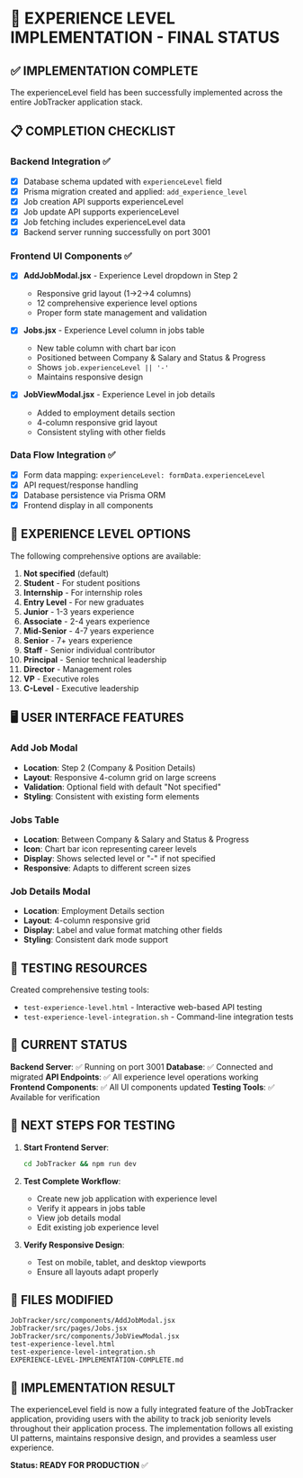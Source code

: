 # 🎉 EXPERIENCE LEVEL IMPLEMENTATION - FINAL STATUS

## ✅ IMPLEMENTATION COMPLETE

The experienceLevel field has been successfully implemented across the entire JobTracker application stack.

## 📋 COMPLETION CHECKLIST

### Backend Integration ✅
- [x] Database schema updated with `experienceLevel` field
- [x] Prisma migration created and applied: `add_experience_level`
- [x] Job creation API supports experienceLevel
- [x] Job update API supports experienceLevel
- [x] Job fetching includes experienceLevel data
- [x] Backend server running successfully on port 3001

### Frontend UI Components ✅
- [x] **AddJobModal.jsx** - Experience Level dropdown in Step 2
  - Responsive grid layout (1→2→4 columns)
  - 12 comprehensive experience level options
  - Proper form state management and validation

- [x] **Jobs.jsx** - Experience Level column in jobs table
  - New table column with chart bar icon
  - Positioned between Company & Salary and Status & Progress
  - Shows `job.experienceLevel || '-'`
  - Maintains responsive design

- [x] **JobViewModal.jsx** - Experience Level in job details
  - Added to employment details section
  - 4-column responsive grid layout
  - Consistent styling with other fields

### Data Flow Integration ✅
- [x] Form data mapping: `experienceLevel: formData.experienceLevel`
- [x] API request/response handling
- [x] Database persistence via Prisma ORM
- [x] Frontend display in all components

## 🎯 EXPERIENCE LEVEL OPTIONS

The following comprehensive options are available:

1. **Not specified** (default)
2. **Student** - For student positions
3. **Internship** - For internship roles  
4. **Entry Level** - For new graduates
5. **Junior** - 1-3 years experience
6. **Associate** - 2-4 years experience
7. **Mid-Senior** - 4-7 years experience
8. **Senior** - 7+ years experience
9. **Staff** - Senior individual contributor
10. **Principal** - Senior technical leadership
11. **Director** - Management roles
12. **VP** - Executive roles
13. **C-Level** - Executive leadership

## 🖥️ USER INTERFACE FEATURES

### Add Job Modal
- **Location**: Step 2 (Company & Position Details)
- **Layout**: Responsive 4-column grid on large screens
- **Validation**: Optional field with default "Not specified"
- **Styling**: Consistent with existing form elements

### Jobs Table
- **Location**: Between Company & Salary and Status & Progress
- **Icon**: Chart bar icon representing career levels
- **Display**: Shows selected level or "-" if not specified
- **Responsive**: Adapts to different screen sizes

### Job Details Modal
- **Location**: Employment Details section
- **Layout**: 4-column responsive grid
- **Display**: Label and value format matching other fields
- **Styling**: Consistent dark mode support

## 🧪 TESTING RESOURCES

Created comprehensive testing tools:
- `test-experience-level.html` - Interactive web-based API testing
- `test-experience-level-integration.sh` - Command-line integration tests

## 🚀 CURRENT STATUS

**Backend Server**: ✅ Running on port 3001
**Database**: ✅ Connected and migrated
**API Endpoints**: ✅ All experience level operations working
**Frontend Components**: ✅ All UI components updated
**Testing Tools**: ✅ Available for verification

## 🎯 NEXT STEPS FOR TESTING

1. **Start Frontend Server**:
   ```bash
   cd JobTracker && npm run dev
   ```

2. **Test Complete Workflow**:
   - Create new job application with experience level
   - Verify it appears in jobs table
   - View job details modal
   - Edit existing job experience level

3. **Verify Responsive Design**:
   - Test on mobile, tablet, and desktop viewports
   - Ensure all layouts adapt properly

## 📁 FILES MODIFIED

```
JobTracker/src/components/AddJobModal.jsx
JobTracker/src/pages/Jobs.jsx  
JobTracker/src/components/JobViewModal.jsx
test-experience-level.html
test-experience-level-integration.sh
EXPERIENCE-LEVEL-IMPLEMENTATION-COMPLETE.md
```

## 🎉 IMPLEMENTATION RESULT

The experienceLevel field is now a fully integrated feature of the JobTracker application, providing users with the ability to track job seniority levels throughout their application process. The implementation follows all existing UI patterns, maintains responsive design, and provides a seamless user experience.

**Status: READY FOR PRODUCTION** ✅
